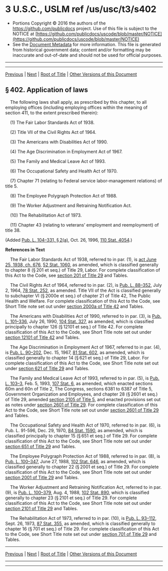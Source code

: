 ---
---

# 3 U.S.C., USLM ref /us/usc/t3/s402

* Portions Copyright © 2016 the authors of the https://github.com/publicdocs project.
  Use of this file is subject to the NOTICE at [https://github.com/publicdocs/uscode/blob/master/NOTICE](https://github.com/publicdocs/uscode/blob/master/NOTICE)
* See the [Document Metadata](././../../../../..//README.md) for more information.
  This file is generated from historical government data; content and/or formatting may be inaccurate and out-of-date and should not be used for official purposes.

----------
----------

[Previous](./../../../../..//us/usc/t3/ch5/schI/m__us_usc_t3_s401.md) | [Next](./../../../../..//us/usc/t3/ch5/schII/m__us_usc_t3_ch5_schII.md) | [Root of Title](./../../../../../) | [Other Versions of this Document](https://publicdocs.github.io/go/links?ns=uslm&ref=%2Fus%2Fusc%2Ft3%2Fs402)

## § 402. Application of laws

    The following laws shall apply, as prescribed by this chapter, to all employing offices (including employing offices within the meaning of section 411, to the extent prescribed therein):

    (1) The Fair Labor Standards Act of 1938.

    (2) Title VII of the Civil Rights Act of 1964.

    (3) The Americans with Disabilities Act of 1990.

    (4) The Age Discrimination in Employment Act of 1967.

    (5) The Family and Medical Leave Act of 1993.

    (6) The Occupational Safety and Health Act of 1970.

    (7) Chapter 71 (relating to Federal service labor-management relations) of title 5.

    (8) The Employee Polygraph Protection Act of 1988.

    (9) The Worker Adjustment and Retraining Notification Act.

    (10) The Rehabilitation Act of 1973.

    (11) Chapter 43 (relating to veterans’ employment and reemployment) of title 38.

(Added [Pub. L. 104–331, § 2(a)][/us/pl/104/331/s2/a], Oct. 26, 1996, [110 Stat. 4054][/us/stat/110/4054].)

 __References in Text__ 

    The Fair Labor Standards Act of 1938, referred to in par. (1), is [act June 25, 1938, ch. 676][/us/act/1938-06-25/ch676], [52 Stat. 1060][/us/stat/52/1060], as amended, which is classified generally to chapter 8 (§ 201 et seq.) of Title 29, Labor. For complete classification of this Act to the Code, see [section 201 of Title 29][/us/usc/t29/s201] and Tables.

    The Civil Rights Act of 1964, referred to in par. (2), is [Pub. L. 88–352][/us/pl/88/352], July 2, 1964, [78 Stat. 252][/us/stat/78/252], as amended. Title VII of the Act is classified generally to subchapter VI (§ 2000e et seq.) of chapter 21 of Title 42, The Public Health and Welfare. For complete classification of this Act to the Code, see Short Title note set out under [section 2000a of Title 42][/us/usc/t42/s2000a] and Tables.

    The Americans with Disabilities Act of 1990, referred to in par. (3), is [Pub. L. 101–336][/us/pl/101/336], July 26, 1990, [104 Stat. 327][/us/stat/104/327], as amended, which is classified principally to chapter 126 (§ 12101 et seq.) of Title 42. For complete classification of this Act to the Code, see Short Title note set out under [section 12101 of Title 42][/us/usc/t42/s12101] and Tables.

    The Age Discrimination in Employment Act of 1967, referred to in par. (4), is [Pub. L. 90–202][/us/pl/90/202], Dec. 15, 1967, [81 Stat. 602][/us/stat/81/602], as amended, which is classified generally to chapter 14 (§ 621 et seq.) of Title 29, Labor. For complete classification of this Act to the Code, see Short Title note set out under [section 621 of Title 29][/us/usc/t29/s621] and Tables.

    The Family and Medical Leave Act of 1993, referred to in par. (5), is [Pub. L. 103–3][/us/pl/103/3], Feb. 5, 1993, [107 Stat. 6][/us/stat/107/6], as amended, which enacted sections 60m and 60n of Title 2, The Congress, sections 6381 to 6387 of Title 5, Government Organization and Employees, and chapter 28 (§ 2601 et seq.) of Title 29, amended [section 2105 of Title 5][/us/usc/t5/s2105], and enacted provisions set out as notes under [section 2601 of Title 29][/us/usc/t29/s2601]. For complete classification of this Act to the Code, see Short Title note set out under [section 2601 of Title 29][/us/usc/t29/s2601] and Tables.

    The Occupational Safety and Health Act of 1970, referred to in par. (6), is Pub. L. 91-596, Dec. 29, 1970, [84 Stat. 1590][/us/stat/84/1590], as amended, which is classified principally to chapter 15 (§ 651 et seq.) of Title 29. For complete classification of this Act to the Code, see Short Title note set out under [section 651 of Title 29][/us/usc/t29/s651] and Tables.

    The Employee Polygraph Protection Act of 1988, referred to in par. (8), is [Pub. L. 100–347][/us/pl/100/347], June 27, 1988, [102 Stat. 646][/us/stat/102/646], as amended, which is classified generally to chapter 22 (§ 2001 et seq.) of Title 29. For complete classification of this Act to the Code, see Short Title note set out under [section 2001 of Title 29][/us/usc/t29/s2001] and Tables.

    The Worker Adjustment and Retraining Notification Act, referred to in par. (9), is [Pub. L. 100–379][/us/pl/100/379], Aug. 4, 1988, [102 Stat. 890][/us/stat/102/890], which is classified generally to chapter 23 (§ 2101 et seq.) of Title 29. For complete classification of this Act to the Code, see Short Title note set out under [section 2101 of Title 29][/us/usc/t29/s2101] and Tables.

    The Rehabilitation Act of 1973, referred to in par. (10), is [Pub. L. 93–112][/us/pl/93/112], Sept. 26, 1973, [87 Stat. 355][/us/stat/87/355], as amended, which is classified generally to chapter 16 (§ 701 et seq.) of Title 29. For complete classification of this Act to the Code, see Short Title note set out under [section 701 of Title 29][/us/usc/t29/s701] and Tables.

----------

[Previous](./../../../../..//us/usc/t3/ch5/schI/m__us_usc_t3_s401.md) | [Next](./../../../../..//us/usc/t3/ch5/schII/m__us_usc_t3_ch5_schII.md) | [Root of Title](./../../../../../) | [Other Versions of this Document](https://publicdocs.github.io/go/links?ns=uslm&ref=%2Fus%2Fusc%2Ft3%2Fs402)

----------
----------

[/us/pl/104/331/s2/a]: https://publicdocs.github.io/go/links?ns=uslm&ref=%2Fus%2Fpl%2F104%2F331%2Fs2%2Fa
[/us/stat/110/4054]: https://publicdocs.github.io/go/links?ns=uslm&ref=%2Fus%2Fstat%2F110%2F4054
[/us/act/1938-06-25/ch676]: https://publicdocs.github.io/go/links?ns=uslm&ref=%2Fus%2Fact%2F1938-06-25%2Fch676
[/us/stat/52/1060]: https://publicdocs.github.io/go/links?ns=uslm&ref=%2Fus%2Fstat%2F52%2F1060
[/us/usc/t29/s201]: https://publicdocs.github.io/go/links?ns=uslm&ref=%2Fus%2Fusc%2Ft29%2Fs201
[/us/pl/88/352]: https://publicdocs.github.io/go/links?ns=uslm&ref=%2Fus%2Fpl%2F88%2F352
[/us/stat/78/252]: https://publicdocs.github.io/go/links?ns=uslm&ref=%2Fus%2Fstat%2F78%2F252
[/us/usc/t42/s2000a]: https://publicdocs.github.io/go/links?ns=uslm&ref=%2Fus%2Fusc%2Ft42%2Fs2000a
[/us/pl/101/336]: https://publicdocs.github.io/go/links?ns=uslm&ref=%2Fus%2Fpl%2F101%2F336
[/us/stat/104/327]: https://publicdocs.github.io/go/links?ns=uslm&ref=%2Fus%2Fstat%2F104%2F327
[/us/usc/t42/s12101]: https://publicdocs.github.io/go/links?ns=uslm&ref=%2Fus%2Fusc%2Ft42%2Fs12101
[/us/pl/90/202]: https://publicdocs.github.io/go/links?ns=uslm&ref=%2Fus%2Fpl%2F90%2F202
[/us/stat/81/602]: https://publicdocs.github.io/go/links?ns=uslm&ref=%2Fus%2Fstat%2F81%2F602
[/us/usc/t29/s621]: https://publicdocs.github.io/go/links?ns=uslm&ref=%2Fus%2Fusc%2Ft29%2Fs621
[/us/pl/103/3]: https://publicdocs.github.io/go/links?ns=uslm&ref=%2Fus%2Fpl%2F103%2F3
[/us/stat/107/6]: https://publicdocs.github.io/go/links?ns=uslm&ref=%2Fus%2Fstat%2F107%2F6
[/us/usc/t5/s2105]: https://publicdocs.github.io/go/links?ns=uslm&ref=%2Fus%2Fusc%2Ft5%2Fs2105
[/us/usc/t29/s2601]: https://publicdocs.github.io/go/links?ns=uslm&ref=%2Fus%2Fusc%2Ft29%2Fs2601
[/us/usc/t29/s2601]: https://publicdocs.github.io/go/links?ns=uslm&ref=%2Fus%2Fusc%2Ft29%2Fs2601
[/us/stat/84/1590]: https://publicdocs.github.io/go/links?ns=uslm&ref=%2Fus%2Fstat%2F84%2F1590
[/us/usc/t29/s651]: https://publicdocs.github.io/go/links?ns=uslm&ref=%2Fus%2Fusc%2Ft29%2Fs651
[/us/pl/100/347]: https://publicdocs.github.io/go/links?ns=uslm&ref=%2Fus%2Fpl%2F100%2F347
[/us/stat/102/646]: https://publicdocs.github.io/go/links?ns=uslm&ref=%2Fus%2Fstat%2F102%2F646
[/us/usc/t29/s2001]: https://publicdocs.github.io/go/links?ns=uslm&ref=%2Fus%2Fusc%2Ft29%2Fs2001
[/us/pl/100/379]: https://publicdocs.github.io/go/links?ns=uslm&ref=%2Fus%2Fpl%2F100%2F379
[/us/stat/102/890]: https://publicdocs.github.io/go/links?ns=uslm&ref=%2Fus%2Fstat%2F102%2F890
[/us/usc/t29/s2101]: https://publicdocs.github.io/go/links?ns=uslm&ref=%2Fus%2Fusc%2Ft29%2Fs2101
[/us/pl/93/112]: https://publicdocs.github.io/go/links?ns=uslm&ref=%2Fus%2Fpl%2F93%2F112
[/us/stat/87/355]: https://publicdocs.github.io/go/links?ns=uslm&ref=%2Fus%2Fstat%2F87%2F355
[/us/usc/t29/s701]: https://publicdocs.github.io/go/links?ns=uslm&ref=%2Fus%2Fusc%2Ft29%2Fs701


